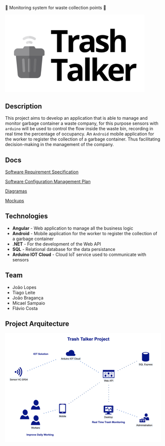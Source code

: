 


:articulated_lorry: Monitoring system for waste collection points :articulated_lorry:

<img title="Logotipo" alt="Logo" src="Documentacao/Imagens/Logo1.png" width="450">

## **Description**


This project aims to develop an application that is able to manage and monitor garbage container a waste company, for this purpose sensors with `arduino` will be used to control the flow inside the waste bin, recording in real time the percentage of occupancy. An `Android` mobile application for the worker to register the collection of a garbage container. Thus facilitating decision-making in the management of the company.


## Docs

[Software Requirement Specification](https://github.com/micaellobo/trashTalker/blob/master/Documentacao/SRS.pdf)

[Software Configuration Management Plan](https://github.com/micaellobo/trashTalker/blob/master/Documentacao/SCM_PLAN.md)

[Diagramas](https://github.com/micaellobo/trashTalker/tree/master/Documentacao/Diagramas)

[Mockups](https://github.com/micaellobo/trashTalker/tree/master/Documentacao/Mockups)


## **Technologies**

* **Angular** - Web application to manage all the business logic
* **Android** - Mobile application for the worker to register the collection of a garbage container
* **.NET** - For the development of the Web API
* **SQL** - Relational database for the data persistance
* **Arduino IOT Cloud** - Cloud IoT service used to communicate with sensors


## **Team**

* João Lopes
* Tiago Leite
* João Bragança
* Micael Sampaio
* Flávio Costa


## **Project Arquitecture**

<img src="https://github.com/micaellobo/trashTalker/raw/master/Documentacao/Diagramas/ProjectArchitecture.png" alt="ProjectArchitecture" width="900"/>


